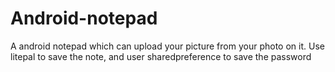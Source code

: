 # Android-notepad
A android notepad which can upload your picture from your photo on it.
Use litepal to save the note, and user sharedpreference to save the password
